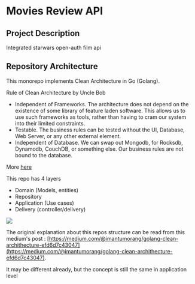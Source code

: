 # Movies Review API

## Project Description
Integrated starwars open-auth film api

## Repository Architecture

This monorepo implements Clean Architecture in Go (Golang).

Rule of Clean Architecture by Uncle Bob
* Independent of Frameworks. The architecture does not depend on the existence of some library of feature laden software. This allows us to use such frameworks as tools, rather than having to cram our system into their limited constraints.
* Testable. The business rules can be tested without the UI, Database, Web Server, or any other external element.
* Independent of Database. We can swap out Mongodb, for Rocksdb, Dynamodb, CouchDB, or something else. Our business rules are not bound to the database.

More [here](https://8thlight.com/blog/uncle-bob/2012/08/13/the-clean-architecture.html)

This repo has 4 layers
* Domain (Models, entities)
* Repository
* Application (Use cases)
* Delivery (controller/delivery)

<img src="https://github.com/bxcodec/go-clean-arch/raw/master/clean-arch.png">

The original explanation about this repos structure can be read from this medium's post : [https://medium.com/@imantumorang/golang-clean-archithecture-efd6d7c43047](https://medium.com/@imantumorang/golang-clean-archithecture-efd6d7c43047).

It may be different already, but the concept is still the same in application level


